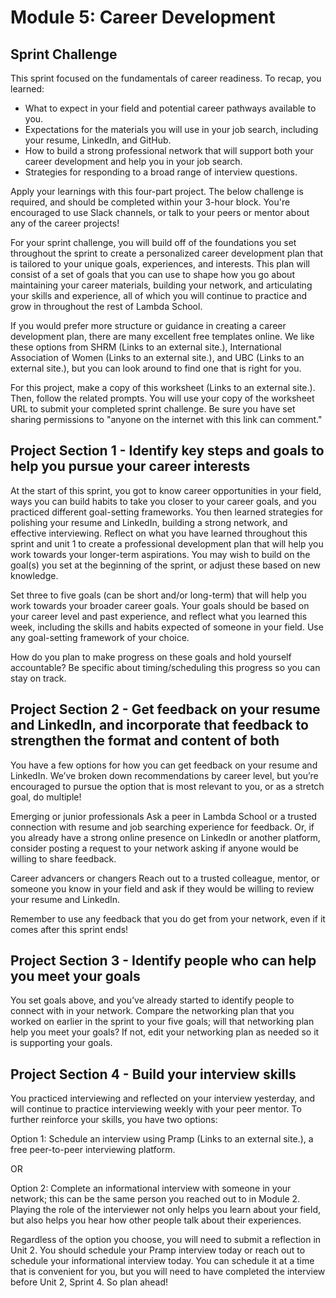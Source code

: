 # Module 5: Career Development

## Sprint Challenge

This sprint focused on the fundamentals of career readiness. To recap, you learned:

-   What to expect in your field and potential career pathways available to you.
-   Expectations for the materials you will use in your job search, including your resume, LinkedIn, and GitHub.
-   How to build a strong professional network that will support both your career development and help you in your job search.
-   Strategies for responding to a broad range of interview questions.

 Apply your learnings with this four-part project. The below challenge is required, and should be completed within your 3-hour block. You're encouraged to use Slack channels, or talk to your peers or mentor about any of the career projects!

For your sprint challenge, you will build off of the foundations you set throughout the sprint to create a personalized career development plan that is tailored to your unique goals, experiences, and interests. This plan will consist of a set of goals that you can use to shape how you go about maintaining your career materials, building your network, and articulating your skills and experience, all of which you will continue to practice and grow in throughout the rest of Lambda School.

If you would prefer more structure or guidance in creating a career development plan, there are many excellent free templates online. We like these options from SHRM (Links to an external site.), International Association of Women (Links to an external site.), and UBC (Links to an external site.), but you can look around to find one that is right for you.

For this project, make a copy of this worksheet (Links to an external site.). Then, follow the related prompts. You will use your copy of the worksheet URL to submit your completed sprint challenge. Be sure you have set sharing permissions to "anyone on the internet with this link can comment."             

## Project Section 1 - Identify key steps and goals to help you pursue your career interests

At the start of this sprint, you got to know career opportunities in your field, ways you can build habits to take you closer to your career goals, and you practiced different goal-setting frameworks. You then learned strategies for polishing your resume and LinkedIn, building a strong network, and effective interviewing. Reflect on what you have learned throughout this sprint and unit 1 to create a professional development plan that will help you work towards your longer-term aspirations. You may wish to build on the goal(s) you set at the beginning of the sprint, or adjust these based on new knowledge.

Set three to five goals (can be short and/or long-term) that will help you work towards your broader career goals. Your goals should be based on your career level and past experience, and reflect what you learned this week, including the skills and habits expected of someone in your field. Use any goal-setting framework of your choice.

How do you plan to make progress on these goals and hold yourself accountable? Be specific about timing/scheduling this progress so you can stay on track.

## Project Section 2 - Get feedback on your resume and LinkedIn, and incorporate that feedback to strengthen the format and content of both

You have a few options for how you can get feedback on your resume and LinkedIn. We’ve broken down recommendations by career level, but you’re encouraged to pursue the option that is most relevant to you, or as a stretch goal, do multiple!

Emerging or junior professionals
Ask a peer in Lambda School or a trusted connection with resume and job searching experience for feedback. Or, if you already have a strong online presence on LinkedIn or another platform, consider posting a request to your network asking if anyone would be willing to share feedback.

Career advancers or changers
Reach out to a trusted colleague, mentor, or someone you know in your field and ask if they would be willing to review your resume and LinkedIn.

Remember to use any feedback that you do get from your network, even if it comes after this sprint ends!

## Project Section 3 - Identify people who can help you meet your goals

You set goals above, and you’ve already started to identify people to connect with in your network. Compare the networking plan that you worked on earlier in the sprint to your five goals; will that networking plan help you meet your goals? If not, edit your networking plan as needed so it is supporting your goals.

## Project Section 4 - Build your interview skills

You practiced interviewing and reflected on your interview yesterday, and will continue to practice interviewing weekly with your peer mentor. To further reinforce your skills, you have two options:

Option 1: Schedule an interview using Pramp (Links to an external site.), a free peer-to-peer interviewing platform.

OR

Option 2: Complete an informational interview with someone in your network; this can be the same person you reached out to in Module 2. Playing the role of the interviewer not only helps you learn about your field, but also helps you hear how other people talk about their experiences.

Regardless of the option you choose, you will need to submit a reflection in Unit 2. You should schedule your Pramp interview today or reach out to schedule your informational interview today. You can schedule it at a time that is convenient for you, but you will need to have completed the interview before Unit 2, Sprint 4. So plan ahead!